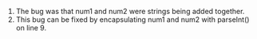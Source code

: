 1. The bug was that num1 and num2 were strings being added together.
2. This bug can be fixed by encapsulating num1 and num2 with parseInt() on line 9.

